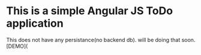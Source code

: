 # This is a simple Angular JS ToDo application
This does not have any persistance(no backend db).
will be doing that soon.
[DEMO](

